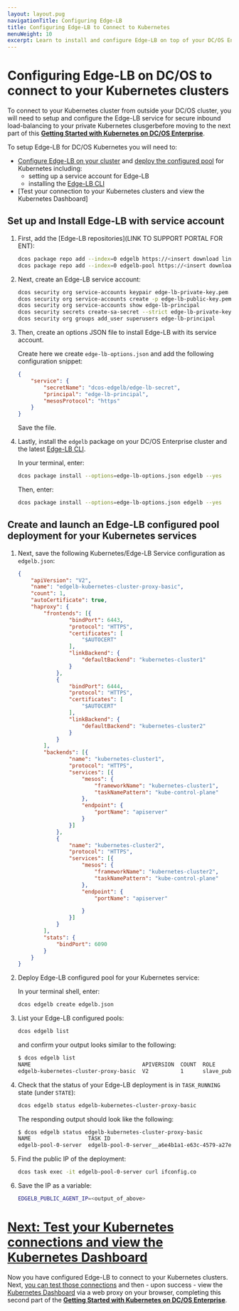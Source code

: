```yaml
---
layout: layout.pug
navigationTitle: Configuring Edge-LB
title: Configuring Edge-LB to Connect to Kubernetes
menuWeight: 10
excerpt: Learn to install and configure Edge-LB on top of your DC/OS Enterprise cluster to enable connecting to your Kubernetes clusters
---
```


# Configuring Edge-LB on DC/OS to connect to your Kubernetes clusters

To connect to your Kubernetes cluster from outside your DC/OS cluster, you will need to setup and configure the Edge-LB service for secure inbound load-balancing to your private Kubernetes clusgerbefore moving to the next part of this [**Getting Started with Kubernetes on DC/OS Enterprise**](services/kubernetes/new/getting-started/).

To setup Edge-LB for DC/OS Kubernetes you will need to:

- [Configure Edge-LB on your cluster]() and [deploy the configured pool]() for Kubernetes including:
    * setting up a service account for Edge-LB
    * installing the [Edge-LB CLI]()
- [Test your connection to your Kubernetes clusters and view the Kubernetes Dashboard]

## Set up and Install Edge-LB with service account

1. First, add the [Edge-LB repositories](LINK TO SUPPORT PORTAL FOR ENT):

    ```bash
    dcos package repo add --index=0 edgelb https://<insert download link>/stub-universe-edgelb.json
    dcos package repo add --index=0 edgelb-pool https://<insert download link>/stub-universe-edgelb-pool.json
    ```

1. Next, create an Edge-LB service account:

    ```bash
    dcos security org service-accounts keypair edge-lb-private-key.pem edge-lb-public-key.pem
    dcos security org service-accounts create -p edge-lb-public-key.pem -d "Edge-LB service account" edge-lb-principal
    dcos security org service-accounts show edge-lb-principal
    dcos security secrets create-sa-secret --strict edge-lb-private-key.pem edge-lb-principal dcos-edgelb/edge-lb-secret
    dcos security org groups add_user superusers edge-lb-principal
    ```

1. Then, create an options JSON file to install Edge-LB with its service account.

    Create here we create `edge-lb-options.json` and add the following configuration snippet:

    ```json
    {
        "service": {
            "secretName": "dcos-edgelb/edge-lb-secret",
            "principal": "edge-lb-principal",
            "mesosProtocol": "https"
        }
    }
    ```

    Save the file.

1. Lastly, install the `edgelb` package on your DC/OS Enterprise cluster and the latest [Edge-LB CLI]().

    In your terminal, enter:

    ```bash
    dcos package install --options=edge-lb-options.json edgelb --yes
    ```

    Then, enter:

     ```bash
    dcos package install --options=edge-lb-options.json edgelb --yes
    ```

## Create and launch an Edge-LB configured pool deployment for your Kubernetes services

1. Next, save the following Kubernetes/Edge-LB Service configuration as `edgelb.json`:

    ```json
    {
        "apiVersion": "V2",
        "name": "edgelb-kubernetes-cluster-proxy-basic",
        "count": 1,
        "autoCertificate": true,
        "haproxy": {
            "frontends": [{
                    "bindPort": 6443,
                    "protocol": "HTTPS",
                    "certificates": [
                        "$AUTOCERT"
                    ],
                    "linkBackend": {
                        "defaultBackend": "kubernetes-cluster1"
                    }
                },
                {
                    "bindPort": 6444,
                    "protocol": "HTTPS",
                    "certificates": [
                        "$AUTOCERT"
                    ],
                    "linkBackend": {
                        "defaultBackend": "kubernetes-cluster2"
                    }
                }
            ],
            "backends": [{
                    "name": "kubernetes-cluster1",
                    "protocol": "HTTPS",
                    "services": [{
                        "mesos": {
                            "frameworkName": "kubernetes-cluster1",
                            "taskNamePattern": "kube-control-plane"
                        },
                        "endpoint": {
                            "portName": "apiserver"
                        }
                    }]
                },
                {
                    "name": "kubernetes-cluster2",
                    "protocol": "HTTPS",
                    "services": [{
                        "mesos": {
                            "frameworkName": "kubernetes-cluster2",
                            "taskNamePattern": "kube-control-plane"
                        },
                        "endpoint": {
                            "portName": "apiserver"

                        }
                    }]
                }
            ],
            "stats": {
                "bindPort": 6090
            }
        }
    }
    ```

1. Deploy Edge-LB configured pool for your Kubernetes service:

    In your terminal shell, enter:

    ```bash
    dcos edgelb create edgelb.json
    ```

1. List your Edge-LB configured pools:

    ```bash
    dcos edgelb list
    ```

    and confirm your output looks similar to the following:

    ```bash
    $ dcos edgelb list
    NAME                                   APIVERSION  COUNT  ROLE          PORTS
    edgelb-kubernetes-cluster-proxy-basic  V2          1      slave_public  6090, 6443, 6444
    ```

1. Check that the status of your Edge-LB deployment is in `TASK_RUNNING` state (under `STATE`):

    ```bash
    dcos edgelb status edgelb-kubernetes-cluster-proxy-basic
    ```

    The responding output should look like the following:

    ```bash
    $ dcos edgelb status edgelb-kubernetes-cluster-proxy-basic
    NAME                  TASK ID                                                     STATE
    edgelb-pool-0-server  edgelb-pool-0-server__a6e4b1a1-e63c-4579-a27e-a54328f31321  TASK_RUNNING
    ```

1. Find the public IP of the deployment:

    ```bash
    dcos task exec -it edgelb-pool-0-server curl ifconfig.co
    ```

1. Save the IP as a variable:

    ```bash
    EDGELB_PUBLIC_AGENT_IP=<output_of_above>
    ```

<!-- If the above commands do not work to find the public agent IP of the Edge-LB (maybe due to security reasons, etc.) we can determine the Public Agent IPs that we need by following the [Find Public Agent IP Guide here]() -->

# [Next: Test your Kubernetes connections and view the Kubernetes Dashboard](/services/kubernetes/new/getting-started/connecting-to-kubernetes/test-connect/)

Now you have configured Edge-LB to connect to your Kubernetes clusters. Next, [you can test those connections](/services/kubernetes/new/getting-started/connecting-to-kubernetes/) and then - upon success - view the [Kubernetes Dashboard](/services/kubernetes/new/getting-started/connecting-to-kubernetes/) via a web proxy on your browser, completing this second part of the [**Getting Started with Kubernetes on DC/OS Enterprise**](services/kubernetes/new/getting-started/).
